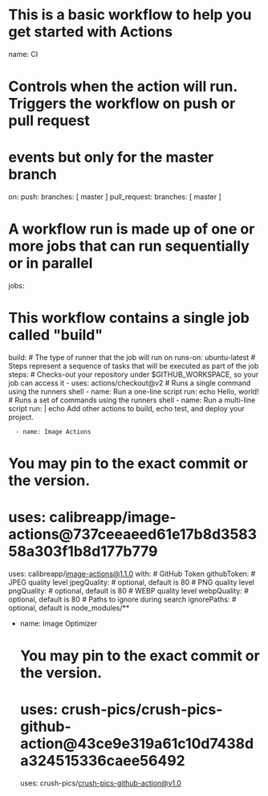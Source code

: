 # This is a basic workflow to help you get started with Actions
name: CI
# Controls when the action will run. Triggers the workflow on push or pull request
# events but only for the master branch
on:
  push:
    branches: [ master ]
  pull_request:
    branches: [ master ]
# A workflow run is made up of one or more jobs that can run sequentially or in parallel
jobs:
  # This workflow contains a single job called "build"
  build:
    # The type of runner that the job will run on
    runs-on: ubuntu-latest
    # Steps represent a sequence of tasks that will be executed as part of the job
    steps:
      # Checks-out your repository under $GITHUB_WORKSPACE, so your job can access it
      - uses: actions/checkout@v2
      # Runs a single command using the runners shell
      - name: Run a one-line script
        run: echo Hello, world!
      # Runs a set of commands using the runners shell
      - name: Run a multi-line script
        run: |
          echo Add other actions to build,
          echo test, and deploy your project.
          
      - name: Image Actions
  # You may pin to the exact commit or the version.
  # uses: calibreapp/image-actions@737ceeaeed61e17b8d358358a303f1b8d177b779
  uses: calibreapp/image-actions@1.1.0
  with:
    # GitHub Token
    githubToken: 
    # JPEG quality level
    jpegQuality: # optional, default is 80
    # PNG quality level
    pngQuality: # optional, default is 80
    # WEBP quality level
    webpQuality: # optional, default is 80
    # Paths to ignore during search
    ignorePaths: # optional, default is node_modules/**


- name: Image Optimizer
  # You may pin to the exact commit or the version.
  # uses: crush-pics/crush-pics-github-action@43ce9e319a61c10d7438da324515336caee56492
  uses: crush-pics/crush-pics-github-action@v1.0
